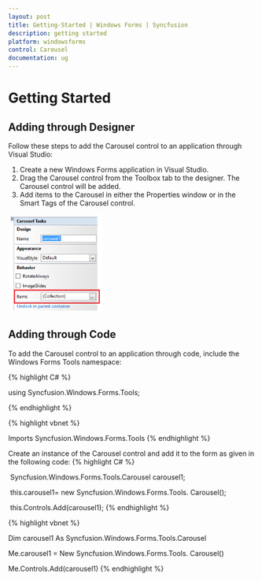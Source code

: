 ```yaml
---
layout: post
title: Getting-Started | Windows Forms | Syncfusion
description: getting started
platform: windowsforms
control: Carousel
documentation: ug
---
```


# Getting Started

## Adding through Designer

Follow these steps to add the Carousel control to an application through Visual Studio:

1. Create a new Windows Forms application in Visual Studio.
2. Drag the Carousel control from the Toolbox tab to the designer. The Carousel control will be added.
3. Add items to the Carousel in either the Properties window or in the Smart Tags of the Carousel control.

  ![](Getting-Started_images/Getting-Started_img1.png) 



## Adding through Code

To add the Carousel control to an application through code, include the Windows Forms Tools namespace:

{% highlight C# %}

using Syncfusion.Windows.Forms.Tools;

{% endhighlight %}

{% highlight vbnet %}


Imports Syncfusion.Windows.Forms.Tools
{% endhighlight %}


Create an instance of the Carousel control and add it to the form as given in the following code:
{% highlight C# %}
 

 Syncfusion.Windows.Forms.Tools.Carousel carousel1;

 this.carousel1= new Syncfusion.Windows.Forms.Tools. Carousel();

 this.Controls.Add(carousel1);
{% endhighlight %}

{% highlight vbnet %}


Dim carousel1 As Syncfusion.Windows.Forms.Tools.Carousel

Me.carousel1 = New Syncfusion.Windows.Forms.Tools. Carousel()

Me.Controls.Add(carousel1)
{% endhighlight %}


